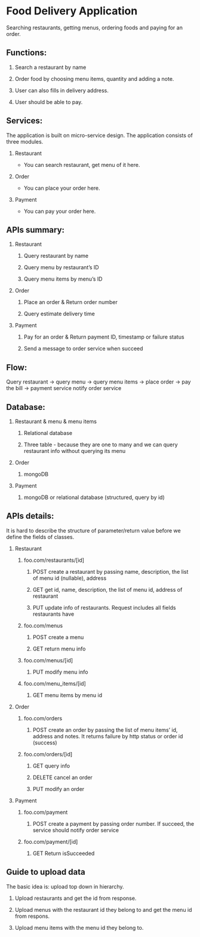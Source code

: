 # Food Delivery Application
Searching restaurants, getting menus, ordering foods and paying for an order.

## Functions:

1. Search a restaurant by name

2. Order food by choosing menu items, quantity and adding a note.

3. User can also fills in delivery address.

4. User should be able to pay.

## Services:

The application is built on micro-service design. The application consists of three modules.

1. Restaurant

   * You can search restaurant, get menu of it here.

2. Order

   * You can place your order here.

3. Payment

   * You can pay your order here.

## APIs summary:

1. Restaurant

   1. Query restaurant by name

   2. Query menu by restaurant’s ID

   3. Query menu items by menu’s ID

2. Order

   1. Place an order & Return order number

   2. Query estimate delivery time

3. Payment

   1. Pay for an order & Return payment ID, timestamp or failure status

   2. Send a message to order service when succeed

## Flow:

Query restaurant -> query menu -> query menu items -> place order -> pay the bill -> payment service notify order service

## Database:

1. Restaurant & menu & menu items

   1. Relational database

   2. Three table - because they are one to many and we can query restaurant info without querying its menu

2. Order

   1. mongoDB

3. Payment

   1. mongoDB or relational database (structured, query by id)

## APIs details:

It is hard to describe the structure of parameter/return value before we define the fields of classes.

1. Restaurant

   1. foo.com/restaurants/[id]

      1. POST create a restaurant by passing name, description, the list of menu id (nullable), address

      2. GET get id, name, description, the list of menu id, address of restaurant

      3. PUT update info of restaurants. Request includes all fields restaurants have

   2. foo.com/menus

      1. POST create a menu

      2. GET return menu info

   3. foo.com/menus/[id]

      1. PUT modify menu info

   3. foo.com/menu_items/[id]

      1. GET menu items by menu id

2. Order

   1. foo.com/orders

      1. POST create an order by passing the list of menu items’ id, address and notes. It returns failure by http status or order id (success)

   2. foo.com/orders/[id]

      1. GET query info

      2. DELETE cancel an order

      3. PUT modify an order

3. Payment

   1. foo.com/payment

      1. POST create a payment by passing order number. If succeed, the service should notify order service

   2. foo.com/payment/[id]

      1. GET Return isSucceeded

## Guide to upload data

The basic idea is: upload top down in hierarchy.

1. Upload restaurants and get the id from response.

2. Upload menus with the restaurant id they belong to and get the menu id from respons.

3. Upload menu items with the menu id they belong to.

